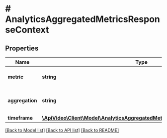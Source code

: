 # # AnalyticsAggregatedMetricsResponseContext

## Properties

Name | Type | Description | Notes
------------ | ------------- | ------------- | -------------
**metric** | **string** | Returns the metric you selected. | [optional]
**aggregation** | **string** | Returns the aggregation you selected. | [optional]
**timeframe** | [**\ApiVideo\Client\Model\AnalyticsAggregatedMetricsResponseContextTimeframe**](AnalyticsAggregatedMetricsResponseContextTimeframe.md) |  | [optional]

[[Back to Model list]](../../README.md#models) [[Back to API list]](../../README.md#endpoints) [[Back to README]](../../README.md)
